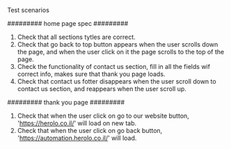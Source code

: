 Test scenarios

######### home page spec #########

1. Check that all sections tytles are correct.
2. Check that go back to top button appears when the user scrolls down the page,
    and when the user click on it the page scrolls to the top of the page.
3. Check the functionality of contact us section,
    fill in all the fields wif correct info,
    makes sure that thank you page loads.
4. Check that contact us fotter disappears when the user scroll down to contact us section,
    and reappears when the user scroll up.

######### thank you page #########

1. Check that when the user click on go to our website button,
    'https://herolo.co.il/' will load on new tab.
2. Check that when the user click on go back button, 'https://automation.herolo.co.il/' will load.